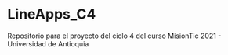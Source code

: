 # LineApps_C4
Repositorio para el proyecto del ciclo 4 del curso MisionTic 2021 - Universidad de Antioquia
